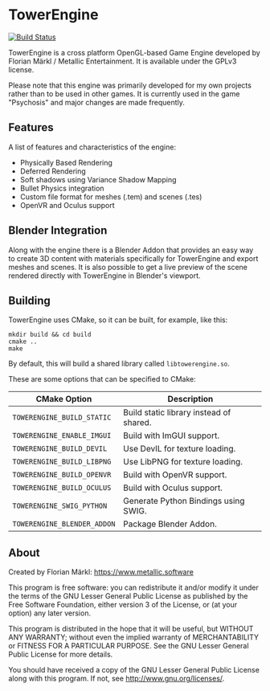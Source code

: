 # TowerEngine

[![Build Status](https://travis-ci.org/thestr4ng3r/towerengine.svg?branch=master)](https://travis-ci.org/thestr4ng3r/towerengine)

TowerEngine is a cross platform OpenGL-based Game Engine developed by Florian Märkl / Metallic Entertainment. It is available under the GPLv3 license.

Please note that this engine was primarily developed for my own projects rather than to be used in other games.
It is currently used in the game "Psychosis" and major changes are made frequently.

## Features

A list of features and characteristics of the engine:
* Physically Based Rendering
* Deferred Rendering
* Soft shadows using Variance Shadow Mapping
* Bullet Physics integration
* Custom file format for meshes (.tem) and scenes (.tes)
* OpenVR and Oculus support

## Blender Integration

Along with the engine there is a Blender Addon that provides an easy way to create
3D content with materials specifically for TowerEngine and export meshes and scenes.
It is also possible to get a live preview of the scene rendered directly
with TowerEngine in Blender's viewport.

## Building

TowerEngine uses CMake, so it can be built, for example, like this:

```
mkdir build && cd build
cmake ..
make
```

By default, this will build a shared library called `libtowerengine.so`.

These are some options that can be specified to CMake:

| CMake Option                | Description                             |
| --------------------------- | --------------------------------------- |
| `TOWERENGINE_BUILD_STATIC`  | Build static library instead of shared. |
| `TOWERENGINE_ENABLE_IMGUI`  | Build with ImGUI support.               |
| `TOWERENGINE_BUILD_DEVIL`   | Use DevIL for texture loading.          |
| `TOWERENGINE_BUILD_LIBPNG`  | Use LibPNG for texture loading.         |
| `TOWERENGINE_BUILD_OPENVR`  | Build with OpenVR support.              |
| `TOWERENGINE_BUILD_OCULUS`  | Build with Oculus support.              |
| `TOWERENGINE_SWIG_PYTHON`   | Generate Python Bindings using SWIG.    |
| `TOWERENGINE_BLENDER_ADDON` | Package Blender Addon.                  |

## About
Created by Florian Märkl: https://www.metallic.software

This program is free software: you can redistribute it and/or modify
it under the terms of the GNU Lesser General Public License as published by
the Free Software Foundation, either version 3 of the License, or
(at your option) any later version.

This program is distributed in the hope that it will be useful,
but WITHOUT ANY WARRANTY; without even the implied warranty of
MERCHANTABILITY or FITNESS FOR A PARTICULAR PURPOSE.  See the
GNU Lesser General Public License for more details.

You should have received a copy of the GNU Lesser General Public License
along with this program.  If not, see <http://www.gnu.org/licenses/>.